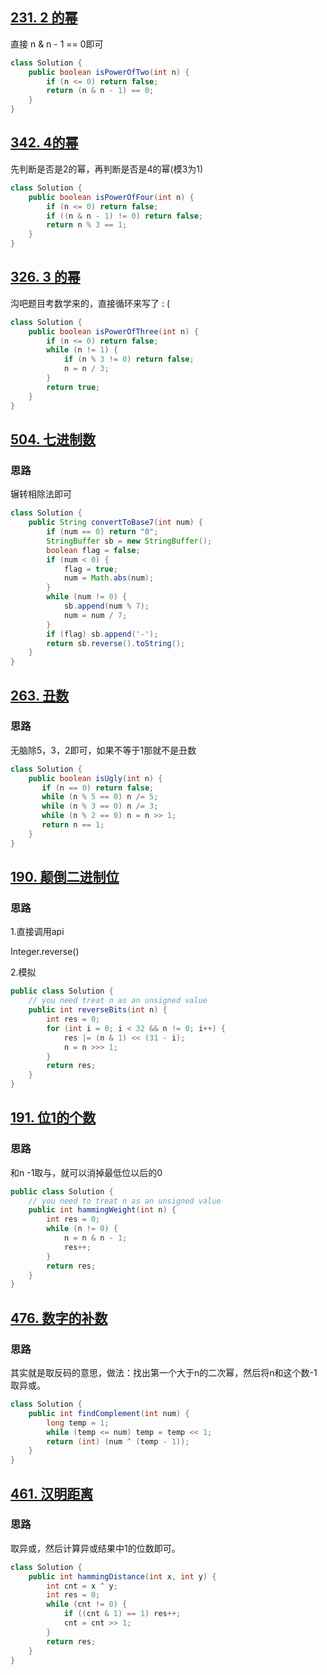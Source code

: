 ## [231. 2 的幂](https://leetcode-cn.com/problems/power-of-two/)

直接 n & n - 1 == 0即可

```java
class Solution {
    public boolean isPowerOfTwo(int n) {
        if (n <= 0) return false;
        return (n & n - 1) == 0;
    }
}
```

## [342. 4的幂](https://leetcode-cn.com/problems/power-of-four/)

先判断是否是2的幂，再判断是否是4的幂(模3为1)

```java
class Solution {
    public boolean isPowerOfFour(int n) {
        if (n <= 0) return false;
        if ((n & n - 1) != 0) return false; 
        return n % 3 == 1;
    }
}
```

## [326. 3 的幂](https://leetcode-cn.com/problems/power-of-three/)

沟吧题目考数学来的，直接循环来写了 : (

```java
class Solution {
    public boolean isPowerOfThree(int n) {
        if (n <= 0) return false;
        while (n != 1) {
            if (n % 3 != 0) return false;
            n = n / 3;
        } 
        return true;
    }
}
```

## [504. 七进制数](https://leetcode-cn.com/problems/base-7/)

### 思路

辗转相除法即可

```java
class Solution {
    public String convertToBase7(int num) {
        if (num == 0) return "0";
        StringBuffer sb = new StringBuffer();
        boolean flag = false;
        if (num < 0) {
            flag = true;
            num = Math.abs(num);
        }
        while (num != 0) {
            sb.append(num % 7);
            num = num / 7;
        }
        if (flag) sb.append('-');
        return sb.reverse().toString();
    }
}
```

## [263. 丑数](https://leetcode-cn.com/problems/ugly-number/)

### 思路

无脑除5，3，2即可，如果不等于1那就不是丑数

```java
class Solution {
    public boolean isUgly(int n) {
       if (n == 0) return false;
       while (n % 5 == 0) n /= 5;
       while (n % 3 == 0) n /= 3;
       while (n % 2 == 0) n = n >> 1;
       return n == 1; 
    }
}
```

## [190. 颠倒二进制位](https://leetcode-cn.com/problems/reverse-bits/)

### 思路

1.直接调用api

Integer.reverse()

2.模拟

```java
public class Solution {
    // you need treat n as an unsigned value
    public int reverseBits(int n) {
        int res = 0;
        for (int i = 0; i < 32 && n != 0; i++) {
            res |= (n & 1) << (31 - i);
            n = n >>> 1;
        }
        return res;
    }
}
```



## [191. 位1的个数](https://leetcode-cn.com/problems/number-of-1-bits/)

### 思路

和n -1取与，就可以消掉最低位以后的0

```java
public class Solution {
    // you need to treat n as an unsigned value
    public int hammingWeight(int n) {
        int res = 0;
        while (n != 0) {
            n = n & n - 1;
            res++;
        }
        return res;
    }
}
```

## [476. 数字的补数](https://leetcode-cn.com/problems/number-complement/)

### 思路

其实就是取反码的意思，做法：找出第一个大于n的二次幂，然后将n和这个数-1取异或。

```java
class Solution {
    public int findComplement(int num) {
        long temp = 1;
        while (temp <= num) temp = temp << 1;
        return (int) (num ^ (temp - 1));
    }
}
```

## [461. 汉明距离](https://leetcode-cn.com/problems/hamming-distance/)

### 思路

取异或，然后计算异或结果中1的位数即可。

```java
class Solution {
    public int hammingDistance(int x, int y) {
        int cnt = x ^ y;
        int res = 0;
        while (cnt != 0) {
            if ((cnt & 1) == 1) res++;
            cnt = cnt >> 1;
        }
        return res;
    }
}
```

 

